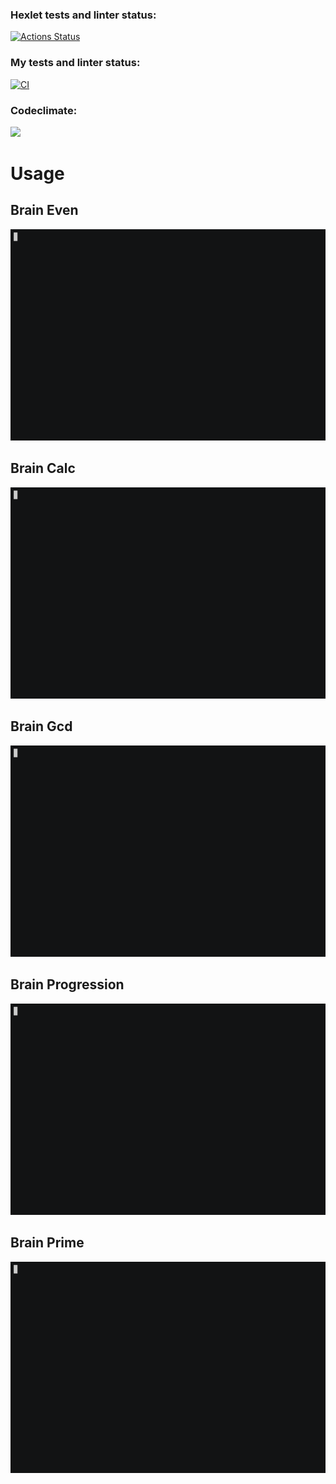 ### Hexlet tests and linter status:
[![Actions Status](https://github.com/magnit56/frontend-project-lvl1/workflows/hexlet-check/badge.svg)](https://github.com/magnit56/frontend-project-lvl1/actions/workflows/hexlet-check.yml)

### My tests and linter status:
[![CI](https://github.com/magnit56/frontend-project-lvl1/actions/workflows/my-check.yml/badge.svg)](https://github.com/magnit56/frontend-project-lvl1/actions/workflows/my-check.yml)

### Codeclimate:
<a href="https://codeclimate.com/github/codeclimate/codeclimate/maintainability"><img src="https://api.codeclimate.com/v1/badges/a99a88d28ad37a79dbf6/maintainability" /></a>

<h1>Usage</h1>
<h2>Brain Even</h2>
<img src="images/brain-even.gif" />
<h2>Brain Calc</h2>
<img src="images/brain-calc.gif" />
<h2>Brain Gcd</h2>
<img src="images/brain-gcd.gif" />
<h2>Brain Progression</h2>
<img src="images/brain-progression.gif" />
<h2>Brain Prime</h2>
<img src="images/brain-prime.gif" />
